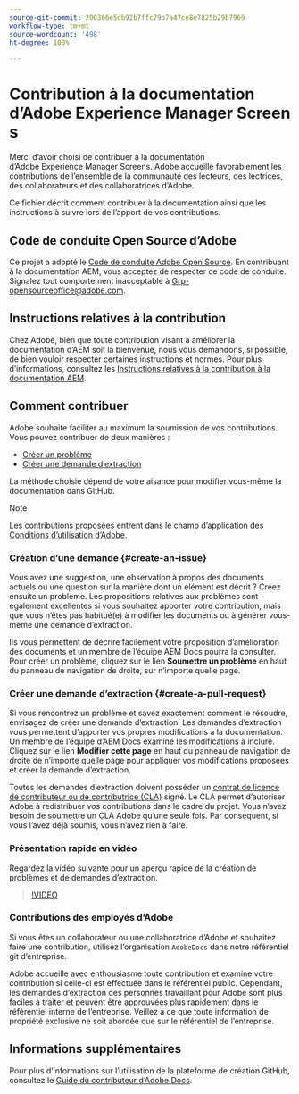 ```yaml
---
source-git-commit: 200366e5db92b7ffc79b7a47ce8e7825b29b7969
workflow-type: tm+mt
source-wordcount: '498'
ht-degree: 100%

---
```

# Contribution à la documentation d’Adobe Experience Manager Screens

Merci d’avoir choisi de contribuer à la documentation d’Adobe Experience Manager Screens. Adobe accueille favorablement les contributions de l’ensemble de la communauté des lecteurs, des lectrices, des collaborateurs et des collaboratrices d’Adobe.

Ce fichier décrit comment contribuer à la documentation ainsi que les instructions à suivre lors de l’apport de vos contributions.

## Code de conduite Open Source d’Adobe

Ce projet a adopté le [Code de conduite Adobe Open Source](code-of-conduct.md). En contribuant à la documentation AEM, vous acceptez de respecter ce code de conduite. Signalez tout comportement inacceptable à [Grp-opensourceoffice@adobe.com](mailto:Grp-opensourceoffice@adobe.com).

## Instructions relatives à la contribution

Chez Adobe, bien que toute contribution visant à améliorer la documentation d’AEM soit la bienvenue, nous vous demandons, si possible, de bien vouloir respecter certaines instructions et normes. Pour plus d’informations, consultez les [Instructions relatives à la contribution à la documentation AEM](guidelines.md).

## Comment contribuer

Adobe souhaite faciliter au maximum la soumission de vos contributions. Vous pouvez contribuer de deux manières :

* [Créer un problème](#create-an-issue)
* [Créer une demande d’extraction](#create-a-pull-request)

La méthode choisie dépend de votre aisance pour modifier vous-même la documentation dans GitHub.

>[!NOTE]
>
>Les contributions proposées entrent dans le champ d’application des [Conditions d’utilisation d’Adobe](https://www.adobe.com/fr/legal/terms.html).

### Création d’une demande {#create-an-issue}

Vous avez une suggestion, une observation à propos des documents actuels ou une question sur la manière dont un élément est décrit ? Créez ensuite un problème. Les propositions relatives aux problèmes sont également excellentes si vous souhaitez apporter votre contribution, mais que vous n’êtes pas habitué(e) à modifier les documents ou à générer vous-même une demande d’extraction.

Ils vous permettent de décrire facilement votre proposition d’amélioration des documents et un membre de l’équipe AEM Docs pourra la consulter. Pour créer un problème, cliquez sur le lien **Soumettre un problème** en haut du panneau de navigation de droite, sur n’importe quelle page.

### Créer une demande d’extraction {#create-a-pull-request}

Si vous rencontrez un problème et savez exactement comment le résoudre, envisagez de créer une demande d’extraction. Les demandes d’extraction vous permettent d’apporter vos propres modifications à la documentation. Un membre de l’équipe d’AEM Docs examine les modifications à inclure. Cliquez sur le lien **Modifier cette page** en haut du panneau de navigation de droite de n’importe quelle page pour appliquer vos modifications proposées et créer la demande d’extraction.

Toutes les demandes d’extraction doivent posséder un [contrat de licence de contributeur ou de contributrice (CLA)](https://opensource.adobe.com/cla.html) signé. Le CLA permet d’autoriser Adobe à redistribuer vos contributions dans le cadre du projet. Vous n’avez besoin de soumettre un CLA Adobe qu’une seule fois. Par conséquent, si vous l’avez déjà soumis, vous n’avez rien à faire.

### Présentation rapide en vidéo

Regardez la vidéo suivante pour un aperçu rapide de la création de problèmes et de demandes d’extraction.

>[!VIDEO](https://video.tv.adobe.com/v/27069)

### Contributions des employés d’Adobe

Si vous êtes un collaborateur ou une collaboratrice d’Adobe et souhaitez faire une contribution, utilisez l’organisation `AdobeDocs` dans notre référentiel git d’entreprise.

Adobe accueille avec enthousiasme toute contribution et examine votre contribution si celle-ci est effectuée dans le référentiel public. Cependant, les demandes d’extraction des personnes travaillant pour Adobe sont plus faciles à traiter et peuvent être approuvées plus rapidement dans le référentiel interne de l’entreprise. Veillez à ce que toute information de propriété exclusive ne soit abordée que sur le référentiel de l’entreprise.

## Informations supplémentaires

Pour plus d’informations sur l’utilisation de la plateforme de création GitHub, consultez le [Guide du contributeur d’Adobe Docs](https://experienceleague.adobe.com/fr/docs/contributor/contributor-guide/introduction).
